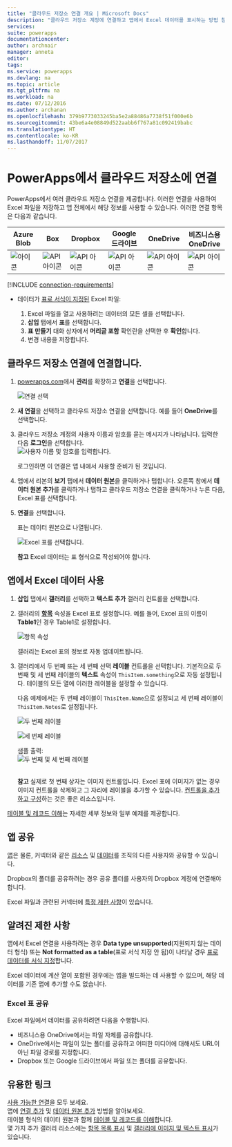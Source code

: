 ```yaml
---
title: "클라우드 저장소 연결 개요 | Microsoft Docs"
description: "클라우드 저장소 계정에 연결하고 앱에서 Excel 데이터를 표시하는 방법 참조"
services: 
suite: powerapps
documentationcenter: 
author: archnair
manager: anneta
editor: 
tags: 
ms.service: powerapps
ms.devlang: na
ms.topic: article
ms.tgt_pltfrm: na
ms.workload: na
ms.date: 07/12/2016
ms.author: archanan
ms.openlocfilehash: 379b9773033245ba5e2a88486a7738f51f000e6b
ms.sourcegitcommit: 43be6a4e08849d522aabb6f767a81c092419babc
ms.translationtype: HT
ms.contentlocale: ko-KR
ms.lasthandoff: 11/07/2017
---
```

# <a name="connect-to-cloud-storage-from-powerapps"></a>PowerApps에서 클라우드 저장소에 연결
PowerApps에서 여러 클라우드 저장소 연결을 제공합니다. 이러한 연결을 사용하여 Excel 파일을 저장하고 앱 전체에서 해당 정보를 사용할 수 있습니다. 이러한 연결 항목은 다음과 같습니다.  

| **Azure Blob** | **Box** | **Dropbox** | **Google 드라이브** | **OneDrive** | **비즈니스용 <br>OneDrive** |
| --- | --- | --- | --- | --- | --- |
| ![아이콘](./media/cloud-storage-blob-connections/blobicon.png) |![API 아이콘][boxicon] |![API 아이콘][dropboxicon] |![API 아이콘][googledriveicon] |![API 아이콘][onedriveicon] |![API 아이콘][onedriveforbusinessicon] |

[!INCLUDE [connection-requirements](../../includes/connection-requirements.md)]

* 데이터가 [표로 서식이 지정된](https://support.office.com/en-us/article/Create-an-Excel-table-in-a-worksheet-E81AA349-B006-4F8A-9806-5AF9DF0AC664) Excel 파일:
  
  1. Excel 파일을 열고 사용하려는 데이터의 모든 셀을 선택합니다.
  2. **삽입** 탭에서 **표**를 선택합니다.
  3. **표 만들기** 대화 상자에서 **머리글 포함** 확인란을 선택한 후 **확인**합니다.
  4. 변경 내용을 저장합니다.

## <a name="connect-to-the-cloud-storage-connection"></a>클라우드 저장소 연결에 연결합니다.
1. [powerapps.com](https://web.powerapps.com)에서 **관리**를 확장하고 **연결**을 선택합니다.  
   
    ![연결 선택](./media/cloud-storage-blob-connections/connections.png)
2. **새 연결**을 선택하고 클라우드 저장소 연결을 선택합니다. 예를 들어 **OneDrive**를 선택합니다.
3. 클라우드 저장소 계정의 사용자 이름과 암호를 묻는 메시지가 나타납니다. 입력한 다음 **로그인**을 선택합니다.  
    ![사용자 이름 및 암호를 입력합니다.](./media/cloud-storage-blob-connections/signin.png)
   
    로그인하면 이 연결은 앱 내에서 사용할 준비가 된 것입니다.
4. 앱에서 리본의 **보기** 탭에서 **데이터 원본**을 클릭하거나 탭합니다. 오른쪽 창에서 **데이터 원본 추가**를 클릭하거나 탭하고 클라우드 저장소 연결을 클릭하거나 누른 다음, Excel 표를 선택합니다.
5. **연결**을 선택합니다.
   
    표는 데이터 원본으로 나열됩니다.
   
    ![Excel 표를 선택합니다.](./media/cloud-storage-blob-connections/selecttable.png)
   
    **참고** Excel 데이터는 표 형식으로 작성되어야 합니다.

## <a name="using-the-excel-data-in-your-app"></a>앱에서 Excel 데이터 사용
1. **삽입** 탭에서 **갤러리**를 선택하고 **텍스트 추가** 갤러리 컨트롤을 선택합니다.
2. 갤러리의 **[항목](../controls/properties-core.md)** 속성을 Excel 표로 설정합니다. 예를 들어, Excel 표의 이름이 **Table1**인 경우 Table1로 설정합니다.  
   
    ![항목 속성](./media/cloud-storage-blob-connections/itemsproperty.png)  
   
    갤러리는 Excel 표의 정보로 자동 업데이트됩니다.
3. 갤러리에서 두 번째 또는 세 번째 선택 **레이블** 컨트롤을 선택합니다. 기본적으로 두 번째 및 세 번째 레이블의 **텍스트** 속성이 `ThisItem.something`으로 자동 설정됩니다. 테이블의 모든 열에 이러한 레이블을 설정할 수 있습니다.
   
    다음 예제에서는 두 번째 레이블이 `ThisItem.Name`으로 설정되고 세 번째 레이블이 `ThisItem.Notes`로 설정됩니다.  
   
    ![두 번째 레이블](./media/cloud-storage-blob-connections/items-secondtextbox.png)  
   
    ![세 번째 레이블](./media/cloud-storage-blob-connections/items-thirdtextbox.png)  
   
    샘플 출력:  
    ![두 번째 및 세 번째 레이블](./media/cloud-storage-blob-connections/secondthirdtextboxes.png)
   
    <br/>**참고** 실제로 첫 번째 상자는 이미지 컨트롤입니다. Excel 표에 이미지가 없는 경우 이미지 컨트롤을 삭제하고 그 자리에 레이블을 추가할 수 있습니다. [컨트롤을 추가하고 구성](../add-configure-controls.md)하는 것은 좋은 리소스입니다.

[테이블 및 레코드 이해](../working-with-tables.md)는 자세한 세부 정보와 일부 예제를 제공합니다.  

## <a name="sharing-your-app"></a>앱 공유
[앱](../share-app.md)은 물론, 커넥터와 같은 [리소스](../share-app-resources.md) 및 [데이터](../share-app-data.md)를 조직의 다른 사용자와 공유할 수 있습니다.

Dropbox의 폴더를 공유하려는 경우 공유 폴더를 사용자의 Dropbox 계정에 연결해야 합니다.

Excel 파일과 관련된 커넥터에 [특정 제한 사항](#sharing-excel-tables)이 있습니다.

## <a name="known-limitations"></a>알려진 제한 사항
앱에서 Excel 연결을 사용하려는 경우 **Data type unsupported**(지원되지 않는 데이터 형식) 또는 **Not formatted as a table**(표로 서식 지정 안 됨)이 나타날 경우 [표로 데이터를 서식 지정](https://support.office.com/en-us/article/Create-an-Excel-table-in-a-worksheet-E81AA349-B006-4F8A-9806-5AF9DF0AC664)합니다.

Excel 데이터에 계산 열이 포함된 경우에는 앱을 빌드하는 데 사용할 수 없으며, 해당 데이터를 기존 앱에 추가할 수도 없습니다.

### <a name="sharing-excel-tables"></a>Excel 표 공유
Excel 파일에서 데이터를 공유하려면 다음을 수행합니다.

* 비즈니스용 OneDrive에서는 파일 자체를 공유합니다.
* OneDrive에서는 파일이 있는 폴더를 공유하고 어떠한 미디어에 대해서도 URL이 아닌 파일 경로를 지정합니다.
* Dropbox 또는 Google 드라이브에서 파일 또는 폴더를 공유합니다.

## <a name="helpful-links"></a>유용한 링크
[사용 가능한 연결](../connections-list.md)을 모두 보세요.  
앱에 [연결 추가](../add-manage-connections.md) 및 [데이터 원본 추가](../add-data-connection.md) 방법을 알아보세요.  
테이블 형식의 데이터 원본과 함께 [테이블 및 레코드를 이해](../working-with-tables.md)합니다.  
몇 가지 추가 갤러리 리소스에는 [항목 목록 표시](../add-gallery.md) 및 [갤러리에 이미지 및 텍스트 표시](../show-images-text-gallery-sort-filter.md)가 있습니다.

<!--Icon references-->
[boxicon]: ./media/cloud-storage-blob-connections/boxicon.png
[dropboxicon]: ./media/cloud-storage-blob-connections/dropboxicon.png
[googledriveicon]: ./media/cloud-storage-blob-connections/googledriveicon.png
[onedriveicon]: ./media/cloud-storage-blob-connections/onedriveicon.png
[onedriveforbusinessicon]: ./media/cloud-storage-blob-connections/onedriveforbusinessicon.png
